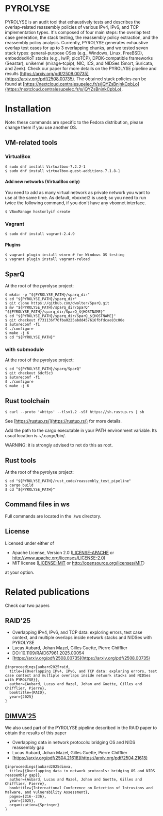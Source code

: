 PYROLYSE
====

PYROLYSE is an audit tool that exhaustively tests and describes the overlap-related reassembly policies of various IPv4, IPv6, and TCP implementation types. 
It's composed of four main steps: the overlap test case generation, the stack testing, the reassembly policy extraction, and the reassembly policy analysis.
Currently, PYROLYSE generates exhaustive overlap test cases for up to 3 overlapping chunks, and we tested seven stack types: general-purpose OSes (e.g., Windows, Linux, FreeBSD), embedded/IoT stacks (e.g., lwIP, picoTCP), DPDK-compatible frameworks (Seastar), unikernel (mirage-tcpip), NIC, ICS, and NIDSes (Snort, Suricata, and Zeek). 
Check our paper for more details on the PYROLYSE pipeline and results [https://arxiv.org/pdf/2508.00735](https://arxiv.org/pdf/2508.00735). 
The obtained stack policies can be found at [https://nextcloud.centralesupelec.fr/s/jQYZsBnjnkCpbLo](https://nextcloud.centralesupelec.fr/s/jQYZsBnjnkCpbLo).

# Installation

Note: these commands are specific to the Fedora distribution, please change them if you use another OS.


## VM-related tools

### VirtualBox

    $ sudo dnf install Virtualbox-7.2.2-1
    $ sudo dnf install virtualbox-guest-additions.7.1.8-1

#### Add new networks (VirtualBox only)

You need to add as many virtual network as private network you want to use at the same time. 
As default, vboxnet2 is used; so you need to run twice the following command, if you don't have any vboxnet interface.

    $ VBoxManage hostonlyif create

### Vagrant

    $ sudo dnf install vagrant-2.4.9

#### Plugins 

    $ vagrant plugin install winrm # for Windows OS testing 
    $ vagrant plugin install vagrant-reload


## SparQ

At the root of the pyrolyse project:

    $ mkdir -p "${PYROLYSE_PATH}/sparq_dir"
    $ cd "${PYROLYSE_PATH}/sparq_dir"
    $ git clone https://github.com/dwolter/SparQ.git
    $ mv "${PYROLYSE_PATH}/sparq_dir/SparQ" "${PYROLYSE_PATH}/sparq_dir/SparQ_${HOSTNAME}"
    $ cd "${PYROLYSE_PATH}/sparq_dir/SparQ_${HOSTNAME}"
    $ git checkout f731136f76fba0225abdd457616fbfdcae83c00e
    $ autoreconf -fi
    $ ./configure
    $ make -j 6
    $ cd "${PYROLYSE_PATH}"


### with submodule

At the root of the pyrolyse project:

    $ cd "${PYROLYSE_PATH}/sparq/SparQ"
    $ git checkout 6dcf5c3
    $ autoreconf -fi
    $ ./configure
    $ make -j 6



## Rust toolchain

    $ curl --proto '=https' --tlsv1.2 -sSf https://sh.rustup.rs | sh

See [https://rustup.rs/](https://rustup.rs/) for more details.

Add the path to the cargo executable in your PATH environment variable. Its usual location is ~/.cargo/bin/.

WARNING: it is strongly advised to not do this as root.


## Rust tools

At the root of the pyrolyse project:

    $ cd "${PYROLYSE_PATH}/rust_code/reassembly_test_pipeline"
    $ cargo build
    $ cd "${PYROLYSE_PATH}"


## Command files in ws

Full commands are located in the ./ws directory.

## License

Licensed under either of

 * Apache License, Version 2.0
   ([LICENSE-APACHE](LICENSE-APACHE) or http://www.apache.org/licenses/LICENSE-2.0)
 * MIT license
   ([LICENSE-MIT](LICENSE-MIT) or http://opensource.org/licenses/MIT)

at your option.

# Related publications

Check our two papers

## RAID'25

* Overlapping IPv4, IPv6, and TCP data: exploring errors, test case context, and multiple overlaps inside network stacks and NIDSes with PYROLYSE
* Lucas Aubard, Johan Mazel, Gilles Guette, Pierre Chifflier 
* DOI:10.1109/RAID67961.2025.00054
* [https://arxiv.org/pdf/2508.00735](https://arxiv.org/pdf/2508.00735)

```
@inproceedings{aubard2025raid,
  title={{Overlapping IPv4, IPv6, and TCP data: exploring errors, test case context and multiple overlaps inside network stacks and NIDSes with PYROLYSE}},
  author={Aubard, Lucas and Mazel, Johan and Guette, Gilles and Chifflier, Pierre},
  booktitle={RAID},
  year={2025}
}
```

## [DIMVA'25](https://dl.acm.org/doi/10.1007/978-3-031-97623-0_13)

We also used part of the PYROLYSE pipeline described in the RAID paper to obtain the results of this paper

* Overlapping data in network protocols: bridging OS and NIDS reassembly gap
* Lucas Aubard, Johan Mazel, Gilles Guette, Pierre Chifflier
* [https://arxiv.org/pdf/2504.21618](https://arxiv.org/pdf/2504.21618)

```
@inproceedings{aubard2025dimva,
  title={{Overlapping data in network protocols: bridging OS and NIDS reassembly gap}},
  author={Aubard, Lucas and Mazel, Johan and Guette, Gilles and Chifflier, Pierre},
  booktitle={International Conference on Detection of Intrusions and Malware, and Vulnerability Assessment},
  pages={216--236},
  year={2025},
  organization={Springer}
}
```